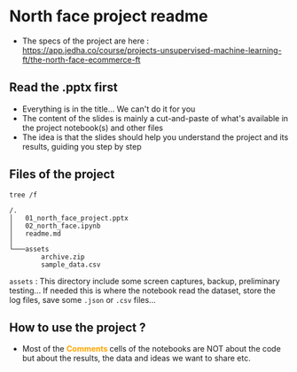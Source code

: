 # North face project readme

* The specs of the project are here : https://app.jedha.co/course/projects-unsupervised-machine-learning-ft/the-north-face-ecommerce-ft

## Read the .pptx first
* Everything is in the title... We can't do it for you
* The content of the slides is mainly a cut-and-paste of what's available in the project notebook(s) and other files
* The idea is that the slides should help you understand the project and its results, guiding you step by step


## Files of the project

```
tree /f

/.
│   01_north_face_project.pptx
│   02_north_face.ipynb
│   readme.md
│
└───assets
        archive.zip
        sample_data.csv
```

``assets`` : This directory include some screen captures, backup, preliminary testing... If needed this is where the notebook read the dataset, store the log files, save some ``.json`` or ``.csv`` files...


## How to use the project ?

* Most of the <span style="color:orange"><b>Comments </b></span> cells of the notebooks are NOT about the code but about the results, the data and ideas we want to share etc.


